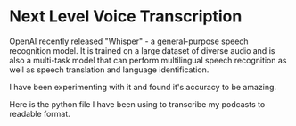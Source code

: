 # Next Level Voice Transcription

OpenAI recently released "Whisper" - a general-purpose speech recognition model.
It is trained on a large dataset of diverse audio and is also a multi-task model that can perform multilingual speech recognition as well as speech translation and language identification.

I have been experimenting with it and found it's accuracy to be amazing.

Here is the python file I have been using to transcribe my podcasts to readable format.

